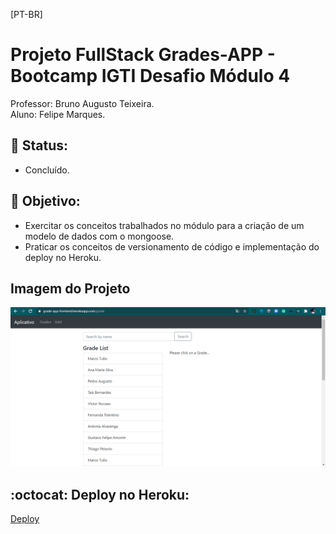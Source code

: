 [PT-BR]

# Projeto FullStack Grades-APP - Bootcamp IGTI Desafio Módulo 4

Professor: Bruno Augusto Teixeira.<br>
Aluno: Felipe Marques.

## :memo: Status:

- Concluído.

## :dart: Objetivo:

- Exercitar os conceitos trabalhados no módulo para a criação de um modelo de
  dados com o mongoose.<br>
- Praticar os conceitos de versionamento de código e implementação do deploy no Heroku.<br>

## Imagem do Projeto

![Radio Podcast](public/grade-app.png)

## :octocat: Deploy no Heroku:

[Deploy](https://grade-app-frontend.herokuapp.com/)
